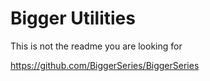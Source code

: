 # Bigger Utilities

This is not the readme you are looking for

https://github.com/BiggerSeries/BiggerSeries